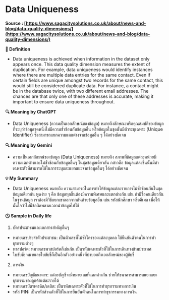 # Data Uniqueness

__Source : [https://www.sagacitysolutions.co.uk/about/news-and-blog/data-quality-dimensions/](https://www.sagacitysolutions.co.uk/about/news-and-blog/data-quality-dimensions/)__

__📖 Definition__
- Data uniqueness is achieved when information in the dataset only appears once. This data quality dimension measures the extent of duplication. For example, data uniqueness would identify instances where there are multiple data entries for the same contact. Even if certain fields are unique amongst two records for the same contact, this would still be considered duplicate data. For instance, a contact might be in the database twice, with two different email addresses. The chances are that only one of these addresses is accurate, making it important to ensure data uniqueness throughout.

__🔍 Meaning by ChatGPT__
- Data Uniqueness (ความเป็นเอกลักษณ์ของข้อมูล) หมายถึงลักษณะหรือคุณสมบัติของข้อมูลที่ระบุว่าข้อมูลชุดหนึ่งไม่มีความซ้ำซ้อนกับข้อมูลอื่น หรือข้อมูลในชุดนั้นมีตัวระบุเฉพาะ (Unique Identifier) ซึ่งสามารถแยกความแตกต่างจากข้อมูลอื่น ๆ ได้อย่างชัดเจน

__🔍 Meaning by Gemini__
- ความเป็นเอกลักษณ์ของข้อมูล (Data Uniqueness) หมายถึง สภาพที่ข้อมูลแต่ละหน่วยมีความแตกต่างและไม่ซ้ำซ้อนกับข้อมูลอื่นๆ ในชุดข้อมูลเดียวกัน กล่าวคือ ข้อมูลแต่ละชิ้นนั้นมีค่าเฉพาะตัวที่สามารถใช้ในการระบุและแยกแยะจากข้อมูลอื่นๆ ได้อย่างชัดเจน

__💡 My Summary__
- Data Uniqueness หมายถึง ความสามารถในการทำให้ข้อมูลแต่ละรายการไม่ซ้ำซ้อนกันในชุดข้อมูลเดียวกัน พูดง่าย ๆ คือ ข้อมูลทุกชิ้นต้องมีความพิเศษและแตกต่างกัน เช่น ถ้ามีชื่อคนเดียวกันในฐานข้อมูล เราต้องมีวิธีแยกเขาออกจากกันด้วยข้อมูลอื่น เช่น รหัสนักศึกษา หรืออีเมล เพื่อให้มั่นใจว่าไม่มีข้อผิดพลาดเวลานำข้อมูลไปใช้

__🕓 Sample in Daily life__
1. บัตรประชาชนและเอกสารสำคัญอื่นๆ
- หมายเลขประจำตัวประชาชน: เป็นตัวเลขที่ไม่ซ้ำใครของแต่ละบุคคล ใช้ยืนยันตัวตนในการทำธุรกรรมต่างๆ
- พาสปอร์ต: หมายเลขพาสปอร์ตก็เช่นกัน เป็นรหัสเฉพาะตัวที่ใช้ในการเดินทางข้ามประเทศ
- ใบขับขี่: หมายเลขใบขับขี่ก็เป็นอีกตัวอย่างหนึ่งที่บ่งบอกถึงเอกลักษณ์ของผู้ขับขี่

2. การเงิน
- หมายเลขบัญชีธนาคาร: แต่ละบัญชีจะมีหมายเลขที่แตกต่างกัน ช่วยให้ธนาคารสามารถแยกแยะธุรกรรมของลูกค้าแต่ละรายได้
- หมายเลขบัตรเครดิต/เดบิต: เป็นรหัสเฉพาะตัวที่ใช้ในการทำธุรกรรมทางการเงิน
- รหัส PIN: เป็นรหัสส่วนตัวที่ใช้ในการยืนยันตัวตนในการทำธุรกรรมทางการเงิน